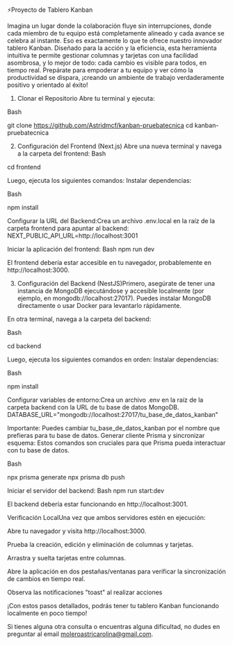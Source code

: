 ⚡️Proyecto de Tablero Kanban

Imagina un lugar donde la colaboración fluye sin interrupciones, donde cada miembro de tu equipo está completamente alineado y
cada avance se celebra al instante. Eso es exactamente lo que te ofrece nuestro innovador tablero Kanban. Diseñado para la acción y
la eficiencia, esta herramienta intuitiva te permite gestionar columnas y tarjetas con una facilidad asombrosa, y lo mejor de todo:
cada cambio es visible para todos, en tiempo real. Prepárate para empoderar a tu equipo y ver cómo la productividad se dispara, 
¡creando un ambiente de trabajo verdaderamente positivo y orientado al éxito!

1. Clonar el Repositorio
Abre tu terminal y ejecuta:

Bash

git clone https://github.com/Astridmcf/kanban-pruebatecnica
cd kanban-pruebatecnica

2. Configuración del Frontend (Next.js)
Abre una nueva terminal y navega a la carpeta del frontend:
Bash

cd frontend

Luego, ejecuta los siguientes comandos:
Instalar dependencias:

Bash

npm install


Configurar la URL del Backend:Crea un archivo .env.local en la raíz de la carpeta frontend para apuntar al backend:
NEXT_PUBLIC_API_URL=http://localhost:3001


Iniciar la aplicación del frontend:
Bash
npm run dev

El frontend debería estar accesible en tu navegador, probablemente en http://localhost:3000.

3. Configuración del Backend (NestJS)Primero, asegúrate de tener una instancia de MongoDB ejecutándose y accesible localmente (por ejemplo, en mongodb://localhost:27017). Puedes instalar MongoDB directamente o usar Docker para levantarlo rápidamente.

En otra terminal, navega a la carpeta del backend:

Bash

cd backend

Luego, ejecuta los siguientes comandos en orden:
Instalar dependencias:

Bash

npm install


Configurar variables de entorno:Crea un archivo .env en la raíz de la carpeta backend con la URL de tu base de datos MongoDB.
DATABASE_URL="mongodb://localhost:27017/tu_base_de_datos_kanban"

Importante: Puedes cambiar tu_base_de_datos_kanban por el nombre que prefieras para tu base de datos.
Generar cliente Prisma y sincronizar esquema:
Estos comandos son cruciales para que Prisma pueda interactuar con tu base de datos.

Bash

npx prisma generate
npx prisma db push


Iniciar el servidor del backend:
Bash
npm run start:dev

El backend debería estar funcionando en http://localhost:3001.

Verificación LocalUna vez que ambos servidores estén en ejecución:

Abre tu navegador y visita http://localhost:3000.

Prueba la creación, edición y eliminación de columnas y tarjetas.

Arrastra y suelta tarjetas entre columnas.

Abre la aplicación en dos pestañas/ventanas para verificar la sincronización de cambios en tiempo real.

Observa las notificaciones "toast" al realizar acciones

¡Con estos pasos detallados, podrás tener tu tablero Kanban funcionando localmente en poco tiempo! 

Si tienes alguna otra consulta o encuentras alguna dificultad, no dudes en preguntar al email moleroastricarolina@gmail.com.






